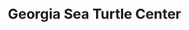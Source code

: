 ---
title: Georgia Sea Turtle Center
sub-regions: Jekyll Island
catagories:
  - Attractions
  - Exhibits
---